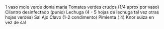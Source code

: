 1 vaso mole verde donia maria
Tomates verdes crudos (1/4 aprox por vaso)
Cilantro desinfectado (punio)
Lechuga (4 -  5 hojas de lechuga tal vez otras hojas verdes)
Sal
Ajo
Clavo (1-2 condimento)
Pimienta ( 4)
Knor suiza en vez de sal

